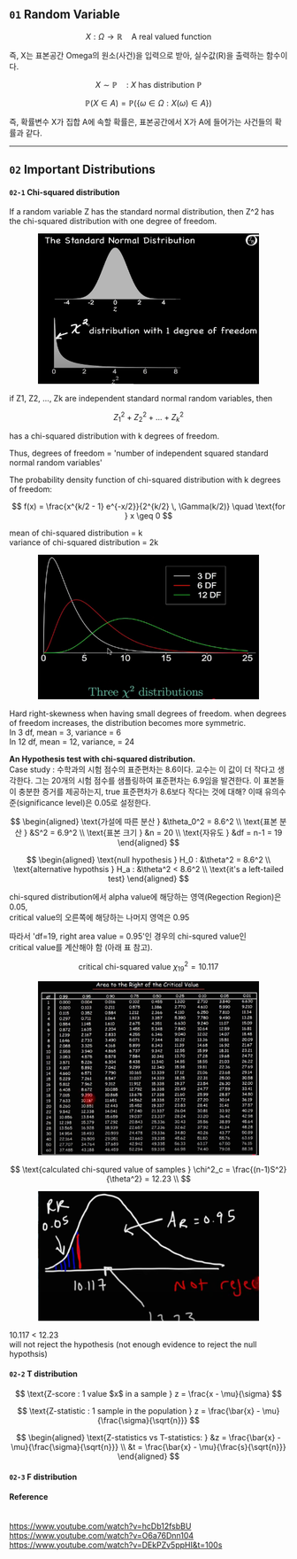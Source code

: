 ## `01` Random Variable
$$
X : \Omega \to \mathbb{R} \quad \text{A real valued function}
$$

즉, X는 표본공간 Omega의 원소(사건)을 입력으로 받아, 
실수값(R)을 출력하는 함수이다.

$$
X \sim \mathbb{P} \quad \text{: $X$ has distribution $\mathbb{P}$}
$$

$$
\mathbb{P}(X \in A) = \mathbb{P}(\{\omega \in \Omega : X(\omega) \in A\})
$$

즉, 확률변수 X가 집합 A에 속할 확률은, 표본공간에서 X가 A에 들어가는 사건들의 확률과 같다.

---

## `02` Important Distributions
#### `02-1` Chi-squared distribution
If a random variable Z has the standard normal distribution, then Z^2 has the chi-squared distribution with one degree of freedom. 

<p align="center">
<img src="../img/chi-squared_1.png" alt="설명" width="400">
</p>

if Z1, Z2, ..., Zk are independent standard normal random variables, then 

$$
Z_1^2 + Z_2^2 + ... + Z_k^2
$$

has a chi-squared distribution with k degrees of freedom.

Thus, degrees of freedom = 'number of independent squared standard normal random variables'

The probability density function of chi-squared distribution with k degrees of freedom:

$$
f(x) = \frac{x^{k/2 - 1} e^{-x/2}}{2^{k/2} \, \Gamma(k/2)} 
\quad \text{for } x \geq 0
$$

mean of chi-squared distribution = k
<br>variance of chi-squared distribution = 2k

<p align="center">
<img src="../img/chi-squared_2.png" alt="설명" width="400">
</p>

Hard right-skewness when having small degrees of freedom. when degrees of freedom increases, the distribution becomes more symmetric.
<br>In 3 df, mean = 3, variance = 6
<br>In 12 df, mean = 12, variance, = 24

**An Hypothesis test with chi-squared distribution.**
<br>Case study : 수학과의 시험 점수의 표준편차는 8.6이다. 교수는 이 값이 더 작다고 생각한다. 그는 20개의 시험 점수를 샘플링하여 표준편차는 6.9임을 발견한다. 이 표본들이 충분한 증거를 제공하는지, true 표준편차가 8.6보다 작다는 것에 대해? 이때 유의수준(significance level)은 0.05로 설정한다.

$$
\begin{aligned}
\text{가설에 따른 분산 } &\theta_0^2 = 8.6^2 \\
\text{표본 분산 } &S^2 = 6.9^2 \\
\text{표본 크기 } &n = 20 \\
\text{자유도 } &df = n-1 = 19
\end{aligned}
$$

$$
\begin{aligned}
\text{null hypothesis } H_0 : &\theta^2 = 8.6^2 \\
\text{alternative hypothsis } H_a : &\theta^2 < 8.6^2 \\
\text{it's a left-tailed test}
\end{aligned}
$$

chi-squred distribution에서 alpha value에 해당하는 영역(Regection Region)은 0.05, 
<br>critical value의 오른쪽에 해당하는 나머지 영역은 0.95

따라서 'df=19, right area value = 0.95'인 경우의 chi-squred value인
<br>critical value를 계산해야 함 (아래 표 참고). 

$$
\text{critical chi-squared value } \chi^2_{19} = 10.117
$$

<p align="center">
<img src="../img/chi-squared_3.png" alt="설명" width="400">
</p>

$$
\text{calculated chi-squred value of samples } \chi^2_c = \frac{(n-1)S^2}{\theta^2} = 12.23 \\
$$

<p align="center">
<img src="../img/chi-squared_4.png" alt="설명" width="400">
</p>

10.117 < 12.23
<br>will not reject the hypothesis (not enough evidence to reject the null hypothsis)

#### `02-2` T distribution

$$
\text{Z-score : 1 value $x$ in a sample } z = \frac{x - \mu}{\sigma}
$$

$$
\text{Z-statistic : 1 sample in the population } z = \frac{\bar{x} - \mu}{\frac{\sigma}{\sqrt{n}}}
$$

$$
\begin{aligned}
\text{Z-statistics vs T-statistics: } &z = \frac{\bar{x} - \mu}{\frac{\sigma}{\sqrt{n}}} \\
&t = \frac{\bar{x} - \mu}{\frac{s}{\sqrt{n}}}
\end{aligned}
$$

#### `02-3` F distribution

#### Reference
<br>https://www.youtube.com/watch?v=hcDb12fsbBU
<br>https://www.youtube.com/watch?v=O6a76Dnn104
<br>https://www.youtube.com/watch?v=DEkPZv5ppHI&t=100s
